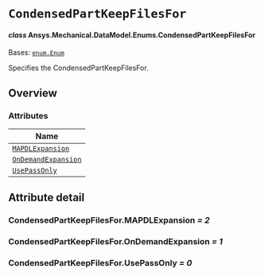 # `CondensedPartKeepFilesFor`

<a id="ansys.mechanical.stubs.v241.Ansys.Mechanical.DataModel.Enums.CondensedPartKeepFilesFor"></a>

#### *class* Ansys.Mechanical.DataModel.Enums.CondensedPartKeepFilesFor

Bases: [`enum.Enum`](https://docs.python.org/3/library/enum.html#enum.Enum)

Specifies the CondensedPartKeepFilesFor.

<!-- !! processed by numpydoc !! -->

<a id="overview"></a>

## Overview

### Attributes

| Name |
| --------------------------------------------------------------------- |
| [`MAPDLExpansion`](#CondensedPartKeepFilesFor.MAPDLExpansion) |
| [`OnDemandExpansion`](#CondensedPartKeepFilesFor.OnDemandExpansion) |
| [`UsePassOnly`](#CondensedPartKeepFilesFor.UsePassOnly) |

<a id="attribute-detail"></a>

## Attribute detail

<a id="CondensedPartKeepFilesFor.MAPDLExpansion"></a>

### CondensedPartKeepFilesFor.MAPDLExpansion *= 2*

<a id="CondensedPartKeepFilesFor.OnDemandExpansion"></a>

### CondensedPartKeepFilesFor.OnDemandExpansion *= 1*

<a id="CondensedPartKeepFilesFor.UsePassOnly"></a>

### CondensedPartKeepFilesFor.UsePassOnly *= 0*


